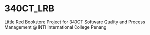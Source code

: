 # 340CT_LRB
Little Red Bookstore Project for 340CT Software Quality and Process Management @ INTI International College Penang
